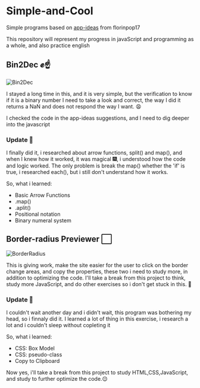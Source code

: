 # Simple-and-Cool
 Simple programs based on [app-ideas](https://github.com/florinpop17/app-ideas) from florinpop17
 
This repository will represent my progress in javaScript and programming as a whole, and also practice english
## Bin2Dec ✊☝
![Bin2Dec](https://user-images.githubusercontent.com/63383435/103488384-c358e100-4dea-11eb-9659-2751e33969b1.png)

I stayed a long time in this, and it is very simple, but the verification to know if it is a binary number I need to take a look and correct, the way I did it returns a NaN and does not respond the way I want. 😩

I checked the code in the app-ideas suggestions, and I need to dig deeper into the javascript

### Update 🌠
I finally did it, i researched about arrow functions, split() and map(), and when I knew how it worked, it was magical 🎆, i understood how the code and logic worked. The only problem is break the map() whether the 'if' is true, i researched each(), but i still don't understand how it works.

So, what i learned:
- Basic Arrow Functions
- .map()
- .aplit()
- Positional notation
- Binary numeral system

## Border-radius Previewer ⬜
![BorderRadius](https://user-images.githubusercontent.com/63383435/104866228-ca204180-591c-11eb-8266-ba9c9a66a188.png)

This is giving work, make the site easier for the user to click on the border change areas, and copy the properties, these two i need to study more, in addition to optimizing the code.
I'll take a break from this project to think, study more JavaScript, and do other exercises so i don't get stuck in this. 🤔

### Update 🌠
I couldn't wait another day and i didn't wait, this program was bothering my head, so i finnaly did it. I learned a lot of thing in this exercise, i research a lot and i couldn't sleep without copleting it

So, what i learned:
- CSS: Box Model
- CSS: pseudo-class
- Copy to Clipboard

Now yes, i'll take a break from this project to study HTML,CSS,JavaScript, and study to further optimize the code.😌 
